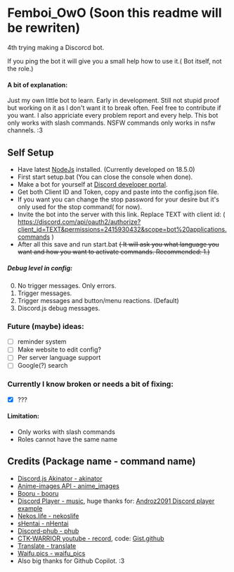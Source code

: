 # Femboi_OwO (Soon this readme will be rewriten)
4th trying making a Discorcd bot.

If you ping the bot it will give you a small help how to use it.( Bot itself, not the role.)

#### A bit of explanation:
Just my own little bot to learn. Early in development. Still not stupid proof but working on it as I don't want it to break often.
Feel free to contribute if you want. I also appriciate every problem report and every help.
This bot only works with slash commands. NSFW commands only works in nsfw channels. :3

## Self Setup
- Have latest [NodeJs](https://nodejs.org/en/) installed. (Currently developed on 18.5.0)
- First start setup.bat (You can close the console when done).
- Make a bot for yourself at [Discord developer portal](https://discord.com/developers/applications).
- Get both Client ID and Token, copy and paste into the config.json file.
- If you want you can change the stop password for your desire but it's only used for the stop command( for now).
- Invite the bot into the server with this link. Replace TEXT with client id: ( https://discord.com/api/oauth2/authorize?client_id=TEXT&permissions=2415930432&scope=bot%20applications.commands )
- After all this save and run start.bat ~~( It will ask you what language you want and how you want to activate commands. Recommended: 1.)~~

##### Debug level in config:
0. No trigger messages. Only errors.
1. Trigger messages.
2. Trigger messages and button/menu reactions. (Default)
3. Discord.js debug messages.

### Future (maybe) ideas:
- [ ] reminder system
- [ ] Make website to edit config?
- [ ] Per server language support
- [ ] Google(?) search

### Currently I know broken or needs a bit of fixing:
- [x] ???

#### Limitation:
- Only works with slash commands
- Roles cannot have the same name

## Credits (Package name - command name)
- [Discord.js Akinator - akinator](https://www.npmjs.com/package/discord.js-akinator)
- [Anime-images API - anime_images](https://anime-api.hisoka17.repl.co/)
- [Booru - booru](https://www.npmjs.com/package/booru)
- [Discord Player - music](https://www.npmjs.com/package/discord-player), huge thanks for: [Androz2091 Discord player example](https://github.com/Androz2091/discord-player/blob/master/example/music-bot/index.js)
- [Nekos.life - nekoslife](https://www.npmjs.com/package/nekos.life)
- [sHentai - nHentai](https://www.npmjs.com/package/shentai)
- [Discord-phub - phub](https://www.npmjs.com/package/discord-phub)
- [CTK-WARRIOR youtube - record](https://www.youtube.com/watch?v=h7CC-8kTsGI), code: [Gist.github](https://gist.github.com/CTK-WARRIOR/dcf9bdeee01ddf2a6f6cf0004ebd20ff)
- [Translate - translate](https://www.npmjs.com/package/translate)
- [Waifu.pics - waifu_pics](https://waifu.pics/)
- Also big thanks for Github Copilot. :3
